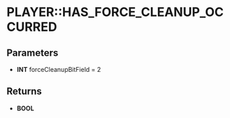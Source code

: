# PLAYER::HAS_FORCE_CLEANUP_OCCURRED

## Parameters
* **INT** forceCleanupBitField = 2

## Returns
* **BOOL**
